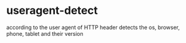 useragent-detect
================

according to the user agent of HTTP header detects the os, browser, phone, tablet and their version
